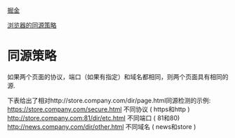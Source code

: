 [掘金](https://juejin.im/entry/5b4d4721f265da0f926b78c8?utm_source=gold_browser_extension)

[浏览器的同源策略](https://developer.mozilla.org/zh-CN/docs/Web/Security/Same-origin_policy)

# 同源策略
如果两个页面的协议，端口（如果有指定）和域名都相同，则两个页面具有相同的源.

下表给出了相对http://store.company.com/dir/page.html同源检测的示例:
https://store.company.com/secure.html  不同协议 ( https和http )
http://store.company.com:81/dir/etc.html  不同端口 ( 81和80)
http://news.company.com/dir/other.html 不同域名 ( news和store )


